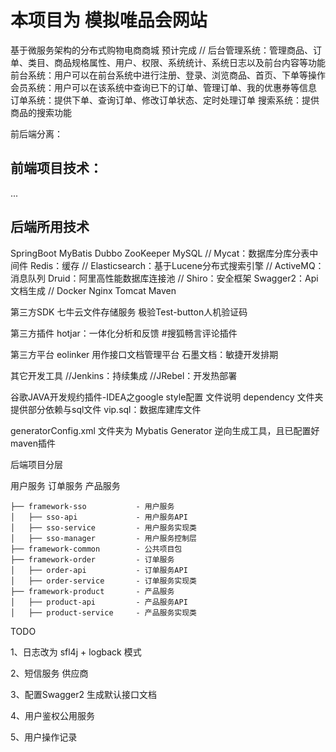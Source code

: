 # 本项目为 模拟唯品会网站

基于微服务架构的分布式购物电商商城
预计完成
// 后台管理系统：管理商品、订单、类目、商品规格属性、用户、权限、系统统计、系统日志以及前台内容等功能
 前台系统：用户可以在前台系统中进行注册、登录、浏览商品、首页、下单等操作
 会员系统：用户可以在该系统中查询已下的订单、管理订单、我的优惠券等信息
 订单系统：提供下单、查询订单、修改订单状态、定时处理订单
 搜索系统：提供商品的搜索功能

前后端分离：

## 前端项目技术：

...

## 后端所用技术
SpringBoot
MyBatis
Dubbo
ZooKeeper
MySQL
// Mycat：数据库分库分表中间件
Redis：缓存
// Elasticsearch：基于Lucene分布式搜索引擎
// ActiveMQ：消息队列
Druid：阿里高性能数据库连接池
// Shiro：安全框架
Swagger2：Api文档生成
// Docker
Nginx
Tomcat
Maven


第三方SDK
七牛云文件存储服务
极验Test-button人机验证码

第三方插件
hotjar：一体化分析和反馈
#搜狐畅言评论插件

第三方平台
eolinker 用作接口文档管理平台
石墨文档：敏捷开发排期

其它开发工具
//Jenkins：持续集成
//JRebel：开发热部署

谷歌JAVA开发规约插件-IDEA之google style配置
文件说明
dependency 文件夹提供部分依赖与sql文件
vip.sql：数据库建库文件


generatorConfig.xml 文件夹为 Mybatis Generator 逆向生成工具，且已配置好maven插件


后端项目分层

用户服务
订单服务
产品服务

```
├── framework-sso           - 用户服务
│   ├── sso-api             - 用户服务API
│   ├── sso-service         - 用户服务实现类
│   ├── sso-manager         - 用户服务控制层
├── framework-common        - 公共项目包
├── framework-order         - 订单服务
│   ├── order-api           - 订单服务API
│   ├── order-service       - 订单服务实现类
├── framework-product       - 产品服务
│   ├── product-api         - 产品服务API
│   ├── product-service     - 产品服务实现类
```

TODO

1、日志改为
sfl4j + logback 模式

2、短信服务
供应商

3、配置Swagger2 生成默认接口文档

4、用户鉴权公用服务

5、用户操作记录


